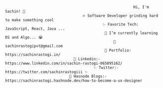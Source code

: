                                                               Hi, I'm Sachin! 👋
                                       🔥 Software Developer grinding hard to make something cool
                                                ✨ Favorite Tech: JavaScript, React, Java ...
                                                 📓 I’m currently learning DS and Algo... 😭
                                                     📧 sachinrastogipvt@gmail.com
                                                 🎨 Portfolio: https://sachinrastogi.in/
                                   💼 Linkedin:- https://www.linkedin.com/in/sachin-rastogi-065895162/
                                            ✨ Twitter:- https://twitter.com/sachinrastogiii ✨
                                 🧑‍ Hasnode Blogs:- https://sachinrastogi.hashnode.dev/how-to-become-a-ux-designer 

                                  
